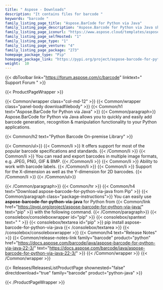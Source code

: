 ```yaml
---
title: " Aspose - Downloads"
description: "It contains files for barcode "
keywords: "barcode "
family_listing_page_title: "Aspose.BarCode for Python via Java"
family_listing_page_description: "Aspose.Barcode for Python via Java shows how different tasks can be performed using Aspose.Barcode Java APIs in Python. This project is aimed to provide useful API for Python developers who want to utilize Aspose.Barcode for Java within their Python-based projects."
family_listing_page_iconurl: "https://www.aspose.cloud/templates/asposecloud/App_Themes/V3/images/sdk/272x272/aspose_barcode-for-python.png"
family_listing_page_selfHosted: "1"
family_listing_page_type: "1"
family_listing_page_venture: "4"
family_listing_page_package: "273"
homepage_package_type: "Pip"
homepage_package_link: "https://pypi.org/project/aspose-barcode-for-python-via-java/"
weight:  10
---
```


{{< dbToolbar link="https://forum.aspose.com/c/barcode" linktext=" Support Forum " >}}


{{< ProductPageWrapper >}}

<!-- ProductPageContent-->
{{< Common/wrapper class="col-md-12" >}}
{{< Common/wrapper class="panel-body downloadfilebody" >}}
{{< Common/h1 text="Aspose.BarCode for Python via Java" >}}
{{< Common/paragraph>}}
Aspose.BarCode for Python via Java allows you to quickly and easily add barcode generation, recognition & manipulation functionality to your Python applications.

{{< Common/h2 text="Python Barcode On-premise Library"  >}}

 {{< Common/ul>}}
    {{< Common/li >}} It offers support for most of the popular barcode specifications and standards. {{< /Common/li >}}
   {{< Common/li >}} You can read and export barcodes in multiple image formats, e.g. JPEG, PNG, GIF & BMP. {{< /Common/li >}}
   {{< Common/li >}} Ability to work with barcode labels. {{< /Common/li >}}
   {{< Common/li >}} Support for the X-dimension as well as the Y-dimension for 2D barcodes. {{< /Common/li >}}
 {{< /Common/ul>}}

{{< /Common/paragraph>}}
{{< Common/hr >}}
{{< Common/h4 text="Download aspose-barcode-for-python-via-java from Pip"  >}}
{{< Common/paragraph class="package-instructions">}}
You can easily use  <b>aspose-barcode-for-python-via-java</b> for Python from  {{< Common/link href="https://pypi.org/project/aspose-barcode-for-python-via-java/" text="pip"  >}} with the following command.
{{< /Common/paragraph>}}
{{< consolebox/consoleboxwrapper id="pip" >}}
       {{< consolebox/spantext text=" " >}}
       {{< consolebox/textarea id="pip" >}} pip install aspose-barcode-for-python-via-java {{< /consolebox/textarea >}}
{{< /consolebox/consoleboxwrapper >}}
{{< Common/h4 text="Release Notes"  >}}
{{< Common/release-notes-link family="barcode" product="python" href="https://docs.aspose.com/barcode/java/aspose-barcode-for-python-via-java-22-3/" text="https://docs.aspose.com/barcode/java/aspose-barcode-for-python-via-java-22-3/"  >}}
{{< /Common/wrapper >}}
{{< /Common/wrapper >}}

<!-- /ProductPageContent-->



<!-- ReleasesListProductPage-->
   {{< Releases/ReleasesListProductPage shownested="false"  directdownload="true" family="barcode" product="python-java" >}}
<!-- /ReleasesListProductPage-->

{{< /ProductPageWrapper >}}

